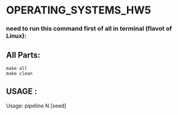 # OPERATING_SYSTEMS_HW5

### need to run this command first of all in terminal (flavot of Linux):
## All Parts:

<div dir='ltr'>

    make all
	make clean 

</div>

## USAGE :
<div dir='ltr'>  

   Usage: pipeline N [seed]

</div>

